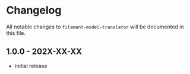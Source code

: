 # Changelog

All notable changes to `filament-model-translator` will be documented in this file.

## 1.0.0 - 202X-XX-XX

- initial release

